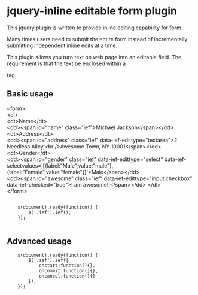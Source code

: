 jquery-inline editable form plugin
==================================

This jquery plugin is written to provide inline editing capability for form.

Many times users need to submit the entire form instead of incrementally submitting independent inline edits at a time.

This plugin allows you turn text on web page into an editable field. The requirement is that the text be enclosed within a <form> tag.

Basic usage
-----------

&lt;form&gt;  
&lt;dl&gt;  
&lt;dt&gt;Name&lt;/dt&gt;  
&lt;dd&gt;&lt;span id=&quot;name&quot; class=&quot;ief&quot;&gt;Michael Jackson&lt;/span&gt;&lt;/dd&gt;  
&lt;dt&gt;Address&lt;/dt&gt;  
&lt;dd&gt;&lt;span id=&quot;address&quot; class=&quot;ief&quot; data-ief-edittype=&quot;textarea&quot;&gt;2 Needless Alley,&lt;br /&gt;Awesome Town, NY 10001&lt;/span&gt;&lt;/dd&gt;  
&lt;dt&gt;Gender&lt;/dt&gt;  
&lt;dd&gt;&lt;span id=&quot;gender&quot; class=&quot;ief&quot; data-ief-edittype=&quot;select&quot; data-ief-selectvalues='[{label:&quot;Male&quot;,value:&quot;male&quot;},{label:&quot;Female&quot;,value:&quot;female&quot;}]'&gt;Male&lt;/span&gt;&lt;/dd&gt;  
&lt;dd&gt;&lt;span id=&quot;awesome&quot; class=&quot;ief&quot; data-ief-edittype=&quot;input:checkbox&quot; data-ief-checked=&quot;true&quot;&gt;I am awesome!!&lt;/span&gt;&lt;/dd&gt;
&lt;/dl&gt;  
&lt;/form&gt;  

```

	$(document).ready(function() {  
		$('.ief').ief();  
	});  
	

```
Advanced usage
--------------
```
	$(document).ready(function() {  
		$('.ief').ief({  
			onstart:function(){},  
			oncommit:function(){},  
			oncancel:function(){}  
		});  
	});  
```
